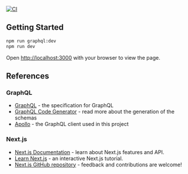 [![CI](https://github.com/rheinklang/website/actions/workflows/ci.yaml/badge.svg)](https://github.com/rheinklang/website/actions/workflows/ci.yaml)

## Getting Started

```bash
npm run graphql:dev
npm run dev
```

Open [http://localhost:3000](http://localhost:3000) with your browser to view the page.

## References

### GraphQL

- [GraphQL](https://graphql.org/) - the specification for GraphQL
- [GraphQL Code Generator](https://www.graphql-code-generator.com/) - read more about the generation of the schemas
- [Apollo](https://www.apollographql.com/) - the GraphQL client used in this project

### Next.js

- [Next.js Documentation](https://nextjs.org/docs) - learn about Next.js features and API.
- [Learn Next.js](https://nextjs.org/learn) - an interactive Next.js tutorial.
- [Next.js GitHub repository](https://github.com/vercel/next.js/) - feedback and contributions are welcome!
